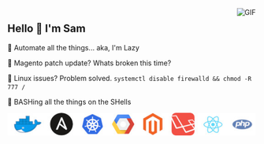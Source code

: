 <img align="right" alt="GIF" src="https://media.giphy.com/media/naXyAp2VYMR4k/giphy.gif" />

## Hello 👋 I'm Sam
🤖 Automate all the things... aka, I'm Lazy

🐛 Magento patch update? Whats broken this time?

🐧 Linux issues? Problem solved. `systemctl disable firewalld && chmod -R 777 /`

🔨 BASHing all the things on the SHells


<img align="center" alt="Pretty Pictures" src="icons.jpg" />
